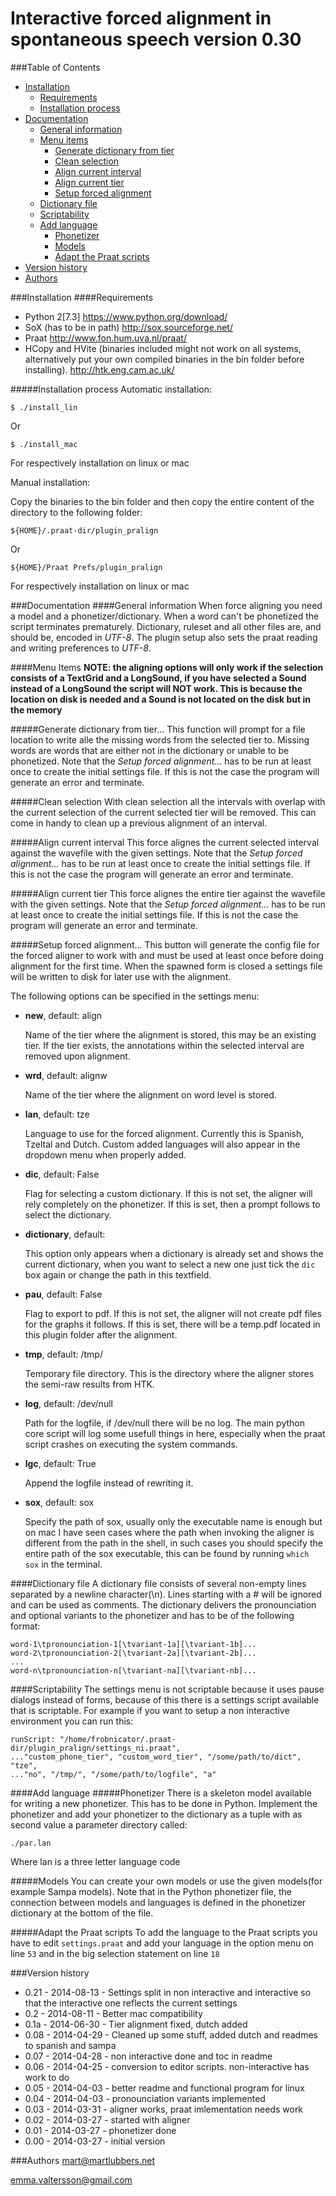 Interactive forced alignment in spontaneous speech version 0.30
===============================================================

###Table of Contents
- [Installation](#installation)
	- [Requirements](#requirements)
	- [Installation process](#installation-process)
- [Documentation](#documentation)
	- [General information](#general-information)
	- [Menu items](#menu-items)
		- [Generate dictionary from tier](#generate-dictionary-from-tier)
		- [Clean selection](#clean-selection)
		- [Align current interval](#align-current-interval)
		- [Align current tier](#align-current-tier)
		- [Setup forced alignment](#setup-forced-alignment)
	- [Dictionary file](#dictionary-file)
	- [Scriptability](#scriptability)
	- [Add language](#add-language)
		- [Phonetizer](#phonetizer)
		- [Models](#models)
		- [Adapt the Praat scripts](#adapt-the-praat-scripts)
- [Version history](#version-history)
- [Authors](#authors)

###Installation
####Requirements
- Python 2[7.3]
  https://www.python.org/download/
- SoX (has to be in path)
  http://sox.sourceforge.net/
- Praat
  http://www.fon.hum.uva.nl/praat/
- HCopy and HVite (binaries included might not work on all systems,
  alternatively put your own compiled binaries in the bin folder before
  installing).
  http://htk.eng.cam.ac.uk/

#####Installation process
Automatic installation:

	$ ./install_lin

Or

	$ ./install_mac

For respectively installation on linux or mac

Manual installation:

Copy the binaries to the bin folder and then copy the entire content of the
directory to the following folder:

	${HOME}/.praat-dir/plugin_pralign

Or

	${HOME}/Praat Prefs/plugin_pralign

For respectively installation on linux or mac

###Documentation
####General information
When force aligning you need a model and a phonetizer/dictionary. When a word
can't be phonetized the script terminates prematurely. Dictionary, ruleset and
all other files are, and should be, encoded in *UTF-8*. The plugin setup also
sets the praat reading and writing preferences to *UTF-8*.

####Menu Items
**NOTE: the aligning options will only work if the selection consists of a
TextGrid and a LongSound, if you have selected a Sound instead of a LongSound
the script will NOT work. This is because the location on disk is needed and a
Sound is not located on the disk but in the memory**

#####Generate dictionary from tier...
This function will prompt for a file location to write alle the missing words
from the selected tier to. Missing words are words that are either not in the
dictionary or unable to be phonetized.
Note that the *Setup forced alignment...* has to be run at least once to create
the initial settings file. If this is not the case the program will generate an
error and terminate.

#####Clean selection
With clean selection all the intervals with overlap with the current selection
of the current selected tier will be removed. This can come in handy to clean
up a previous alignment of an interval.

#####Align current interval
This force alignes the current selected interval against the wavefile with the
given settings.
Note that the *Setup forced alignment...* has to be run at least once to create
the initial settings file. If this is not the case the program will generate an
error and terminate.

#####Align current tier
This force alignes the entire tier against the wavefile with the given
settings.
Note that the *Setup forced alignment...* has to be run at least once to create
the initial settings file. If this is not the case the program will generate an
error and terminate.

#####Setup forced alignment...
This button will generate the config file for the forced aligner to work with
and must be used at least once before doing alignment for the first time. When
the spawned form is closed a settings file will be written to disk for later
use with the alignment.

The following options can be specified in the settings menu:
* **new**, default: align

	Name of the tier where the alignment is stored, this may be an existing
	tier. If the tier exists, the annotations within the selected interval are
	removed upon alignment.
* **wrd**, default: alignw

	Name of the tier where the alignment on word level is stored.
* **lan**, default: tze

	Language to use for the forced alignment. Currently this is Spanish, Tzeltal
  and Dutch. Custom added languages will also appear in the dropdown menu when
	properly added.
* **dic**, default: False

	Flag for selecting a custom dictionary. If this is not set, the aligner will
	rely completely on the phonetizer. If this is set, then a prompt follows to
	select the dictionary.
* **dictionary**, default: 

	This option only appears when a dictionary is already set and shows the
	current dictionary, when you want to select a new one just tick the ``dic``
	box again or change the path in this textfield.
* **pau**, default: False

	Flag to export to pdf. If this is not set, the aligner will not create pdf
	files for the graphs it follows. If this is set, there will be a temp.pdf
	located in this plugin folder after the alignment.
* **tmp**, default: /tmp/

	Temporary file directory. This is the directory where the aligner stores
	the semi-raw results from HTK.
* **log**, default: /dev/null

	Path for the logfile, if /dev/null there will be no log. The main python core
	script will log some usefull things in here, especially when the praat script
	crashes on executing the system commands.
* **lgc**, default: True
	
	Append the logfile instead of rewriting it.
* **sox**, default: sox

	Specify the path of sox, usually only the executable name is enough but on
	mac I have seen cases where the path when invoking the aligner is different
	from the path in the shell, in such cases you should specify the entire path
	of the sox executable, this can be found by running ``which sox`` in the 
	terminal.

####Dictionary file
A dictionary file consists of several non-empty lines separated by a newline
character(\\n).  Lines starting with a # will be ignored and can be used as
comments. The dictionary delivers the pronounciation and optional variants to
the phonetizer and has to be of the following format:

	word-1\tpronounciation-1[\tvariant-1a][\tvariant-1b]...
	word-2\tpronounciation-2[\tvariant-2a][\tvariant-2b]...
	...
	word-n\tpronounciation-n[\tvariant-na][\tvariant-nb]...

####Scriptability
The settings menu is not scriptable because it uses pause dialogs instead of
forms, because of this there is a settings script available that is scriptable.
For example if you want to setup a non interactive environment you can run this:
 
	runScript: "/home/frobnicator/.praat-dir/plugin_pralign/settings_ni.praat",
	..."custom_phone_tier", "custom_word_tier", "/some/path/to/dict", "tze",
	..."no", "/tmp/", "/some/path/to/logfile", "a"

####Add language
#####Phonetizer
There is a skeleton model available for writing a new phonetizer. This has to
be done in Python. Implement the phonetizer and add your phonetizer to the
dictionary as a tuple with as second value a parameter directory called:

	./par.lan
Where lan is a three letter language code

#####Models
You can create your own models or use the given models(for example Sampa
models). Note that in the Python phonetizer file, the connection between models
and languages is defined in the phonetizer dictionary at the bottom of the
file.

#####Adapt the Praat scripts
To add the language to the Praat scripts you have to edit ``settings.praat``
and add your language in the option menu on line ``53`` and in the big
selection statement on line ``18``

###Version history
* 0.21 - 2014-08-13 - Settings split in non interactive and interactive so that
  the interactive one reflects the current settings
* 0.2  - 2014-08-11 - Better mac compatibility
* 0.1a - 2014-06-30 - Tier alignment fixed, dutch added
* 0.08 - 2014-04-29 - Cleaned up some stuff, added dutch and readmes to spanish
  and sampa
* 0.07 - 2014-04-28 - non interactive done and toc in readme
* 0.06 - 2014-04-25 - conversion to editor scripts. non-interactive has work to
  do
* 0.05 - 2014-04-03 - better readme and functional program for linux
* 0.04 - 2014-04-03 - pronounciation variants implemented
* 0.03 - 2014-03-31 - aligner works, praat imlementation needs work
* 0.02 - 2014-03-27 - started with aligner
* 0.01 - 2014-03-27 - phonetizer done
* 0.00 - 2014-03-27 - initial version

###Authors
mart@martlubbers.net

emma.valtersson@gmail.com
